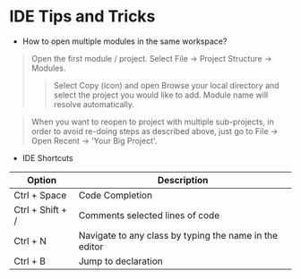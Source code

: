 # IDE Tips and Tricks

* How to open multiple modules in the same workspace?

> Open the first module / project.
> Select File -> Project Structure -> Modules.
>> Select Copy (icon) and open Browse your local directory and select the project you would like to add. Module name will resolve automatically. 

> When you want to reopen to project with multiple sub-projects, in order to avoid re-doing steps as described above, just go to File -> Open Recent -> 'Your Big Project'.


* IDE Shortcuts

| Option | Description |
| ------ | ----------- |
| Ctrl + Space   | Code Completion |
| Ctrl + Shift + /   | Comments selected lines of code |
| Ctrl + N   | Navigate to any class by typing the name in the editor |
| Ctrl + B   | Jump to declaration |
